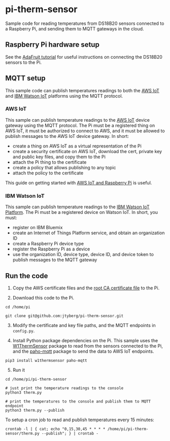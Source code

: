# pi-therm-sensor

Sample code for reading temperatures from DS18B20 sensors connected to a Raspberry Pi, and sending them to MQTT gateways in the cloud.

## Raspberry Pi hardware setup

See the [AdaFruit tutorial](http://www.reuk.co.uk/DS18B20-Temperature-Sensor-with-Raspberry-Pi.htm) for useful instructions on connecting the DS18B20 sensors to the Pi.

## MQTT setup

This sample code can publish temperatures readings to both the [AWS IoT](https://aws.amazon.com/iot/) and [IBM Watson IoT](https://internetofthings.ibmcloud.com) platforms using the MQTT protocol.

### AWS IoT

This sample can publish temperature readings to the [AWS IoT](https://aws.amazon.com/iot/) device gateway using the MQTT protocol.  The Pi must be a registered thing on AWS IoT, it must be authorized to connect to AWS, and it must be allowed to publish messages to the AWS IoT device gateway.  In short:

* create a thing on AWS IoT as a virtual representation of the Pi
* create a security certificate on AWS IoT, download the cert, private key and public key files, and copy them to the Pi
* attach the Pi thing to the certificate
* create a policy that allows publishing to any topic
* attach the policy to the certificate

This guide on getting started with [AWS IoT and Raspberry Pi](http://blog.getflint.io/get-started-with-aws-iot-and-raspberry-pi) is useful.

### IBM Watson IoT

This sample can publish temperature readings to the [IBM Watson IoT Platform](https://internetofthings.ibmcloud.com).  The Pi must be a registered device on Watson IoT.  In short, you must:

* register on IBM Bluemix
* create an Internet of Things Platform service, and obtain an organization ID
* create a Raspberry Pi device type
* register the Raspberry Pi as a device
* use the organization ID, device type, device ID, and device token to publish messages to the MQTT gateway

## Run the code

1. Copy the AWS certificate files and the [root CA certificate file](https://www.symantec.com/content/en/us/enterprise/verisign/roots/VeriSign-Class%203-Public-Primary-Certification-Authority-G5.pem) to the Pi.

2. Download this code to the Pi.

  ```
  cd /home/pi

  git clone git@github.com:jtyberg/pi-therm-sensor.git
  ```

3. Modify the certificate and key file paths, and the MQTT endpoints in `config.py`.

4. Install Python package dependencies on the Pi.  This sample uses the [W1ThermSensor](https://github.com/timofurrer/w1thermsensor) package to read from the sensors connected to the Pi, and the [paho-mqtt](https://www.eclipse.org/paho/clients/python/) package to send the data to AWS IoT endpoints.

  ```
  pip3 install w1thermsensor paho-mqtt
  ```

5. Run it

  ```
  cd /home/pi/pi-therm-sensor

  # just print the temperature readings to the console
  python3 therm.py

  # print the temperatures to the console and publish them to MQTT endpoint
  python3 therm.py --publish
  ```

To setup a cron job to read and publish temperatures every 15 minutes:

```
crontab -l | { cat; echo "0,15,30,45 * * * * /home/pi/pi-therm-sensor/therm.py --publish"; } | crontab -
```
